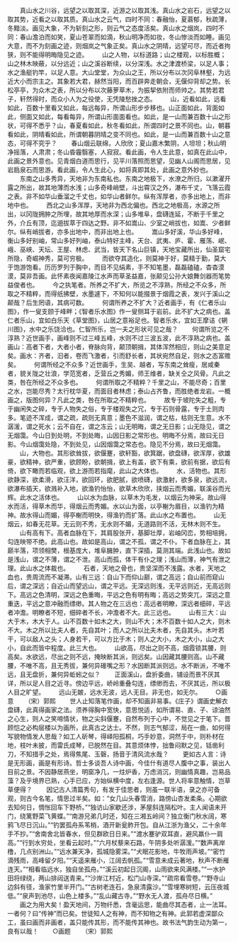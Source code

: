 <!-- { "loadSidebar": true } -->
　　真山水之川谷，远望之以取其深，近游之以取其浅。真山水之岩石，远望之以取其势，近看之以取其质。真山水之云气，四时不同：春融怡，夏蓊郁，秋疏薄，冬黯淡。画见大象，不为斩刻之形，则云气之态度活矣。真山水之烟岚，四时不同：春山澹泊而如笑，夏山苍翠而如滴，秋山明净而如妆，冬山惨淡而如睡。画见大意，而不为刻画之迹，则烟岚之气象正矣。真山水之阴晴，远望可尽，而近者拘狭，则不能得明晦隐见之迹。
　　山之人物，以标道路；山之楼观，以标胜概；山之林木映蔽，以分远近；山之溪谷断续，以分深浅。水之津渡桥梁，以足人事；水之渔艇钓竿，以足人意。大山堂堂，为众山之王，所以分布以次冈阜林壑，为远近大小而宗主之。其象若大君，赫然当阳，而百辟奔走朝会，无偃仰背却之势。长松亭亭，为众木之表，所以分布以次藤萝草木，为振挈依附而师帅之。其势若君子，轩然得时，而众小人为之役使，无凭陵愁挫之态。
　　山，近看如此，远看如此，百数十里看又如此，每远每异，所谓山形步步移也。山正面如此，背面如此，侧面又如此，每看每异，所谓山形面面看也。如此，是一山而兼百数十山之形状，可得不悉乎？山，春夏看如此，秋冬看如此，所谓四时之景不同也。山，朝暮看如此，阴晴看如此，所谓朝暮阴晴之变不同也。如此，是一山而兼百数十山之意态，可得不究乎？
　　春山烟云联绵，人欣欣；夏山嘉木繁阴，人坦坦；秋山明净摇落，人肃肃；冬山昏霾翳塞，人寂寂。看此画，令人生此意，如真在此山中，此画之景外意也。见青烟白道而思行，见平川落照而思望，见幽人山阁而思居，见岩扃泉石而思游。看此画，令人生此心，如将真即其处，此画之意外妙也。
　　东南之山多秀异，天地非为东南私也。东南之地极下，水潦之所归，以漱濯开露之所出，故其地薄而水浅；山多奇峰峭壁，斗出霄汉之外，瀑布千丈，飞落云霞之表。非不如华山垂溜之千丈也，如华山者鲜尔。纵有浑厚者，亦多出地上，而非地中也。
　　西北之山多浑厚，天地非为西北偏也。西北之地极高，水源之所出，以冈陇拥肿之所埋，故其地厚而水深；山多堆阜，盘礴连延，不断于千里之外，介丘有顶，迄逦拔萃于四达之野。非不如嵩山、少室之峭拔也，如嵩、少者鲜尔。纵有峭拔者，亦多出地中，而非出地上也。
　　嵩山多好溪，华山多好峰，衡山多好别岫，常山多好列岫，泰山特好主峰，天台、武夷、庐、霍、雁荡、岷、峨、巫峡、天坛、王屋、林虑、武当，皆天下名山巨镇，天地宝藏所出，仙圣窟宅所隐，奇崛神秀，莫可穷极。
　　而欲夺其造化，则莫神于好，莫精于勤，莫大于饱游饱看。历历罗列于胸中，而目不见绢素，手不知笔墨，磊磊磕磕，杳杳漠漠，莫非吾画。此怀素夜闻嘉陵江水声而草圣益嘉，张颠见公孙大娘舞剑器而笔势益俊者也。
　　今之执笔者。所养之不扩大，所览之不淳熟，所经之不众多，所取之不精粹，而得纸拂壁，水墨遽下，不知何以能掇景于烟霞之表，发兴于溪山之颠哉？后生罔语，其病可数。
　　何谓所养之不扩大？近者画手，有《仁者乐山图》，作一叟支颐于峰畔；《智者乐水图》作一叟侧耳于岩前。此不扩大之病也。盖仁者乐山，宜如白乐天《草堂图》，山居之意裕足也。智者乐水，宜如王摩诘《辋川图》，水中之乐饶洽也。仁智所乐，岂一夫之形状可见之哉？
　　何谓所览之不淳熟？近世画手，画峰则不过三峰五峰，水则不过三波五波，此不淳熟之病也。盖画山：高者下者，大者小者，脊脉向背，颠顶朝揖，其体浑然相应，则山之美意足矣。画水：齐者，汩者，卷而飞激者，引而舒长者，其状宛然自足，则水之态富赡矣。
　　何谓所经之不众多？近世画手，生吴、越者，写东南之耸瘦，居咸秦者，貌关陇之壮浪，学范宽者，乏营丘之秀媚，师王维者，缺关仝之风骨。凡此之类，咎在所经之不众多也。
　　何谓所取之不精粹？千里之山，不能尽奇；百里之水，岂能尽秀？太行枕华夏，而面目者林虑；泰山占齐鲁，而胜绝者龙岩。一概画之，版图何异？凡此之类，咎在所取之不精粹也。
　　故专于坡陀失之粗，专于幽闲失之碎，专于人物失之俗，专于楼观失之冗，专于石则骨露，专于土则肉多。笔迹不浑成，谓之疏，疏则无真意；墨色不滋润，谓之枯，枯则无生意。水不潺湲，谓之死水；云不自在，谓之冻云；山无明晦，谓之无日影；山无隐见，谓之无烟霭。今山日到处明，不到处晦，山因日影之常形也。明晦不分焉，故曰无日影。今山烟霭处隐，不到处见，山因烟霭之常态也。隐见不分焉，故曰无烟霭。
　　山，大物也。其形欲耸拔，欲偃蹇，欲轩豁，欲箕踞，欲盘礴，欲浑厚，欲雄豪，欲精神，欲严重，欲顾盼，欲朝揖，欲上有盖，欲下有乘，欲前有据，欲后有倚，欲下瞰而若临观，欲上游而若指麾，此山之大体也。
　　水，活物也。其形欲静深，欲柔滑，欲汪洋，欲回环，欲肥腻，欲喷礴，欲激射，欲多泉，欲远流，欲瀑布插天，欲溅补入地，欲渔钓怡怡，欲草木欣欣，挟烟云而秀媚，联溪谷而光辉。此水之活体也。
　　山以水为血脉，以草木为毛发，以烟云为神采。故山得水而活，得草木而华，得烟云而秀媚。水以山为面，以亭榭为眉目，以渔钓为精神。故水得山而媚，得亭榭而明快，得渔钓而扩落。此山水之布置也。
　　山无烟云，如春无花草。无云则不秀，无水则不媚，无道路则不活，无林木则不生。
　　山有高有下。高者血脉在下，其肩股张开，基脚壮厚，岩岫冈峦，势相培拥，勾连映带不绝。此高山也。故如是高山，谓之不孤，谓之不仆。下者血脉在上，其巅半落，项领相樊，根基庞大，堆阜臃肿，直下深插，莫测其端。此浅山也。故如是浅山，谓之不薄，谓之不泄。高山而孤，体干有仆之理；浅山而薄，神气有泄之理。此山水之体裁也。
　　石者，天地之骨也，贵坚深而不浅露。水者，天地之血也，贵周流而不凝滞。山有三远：自山下而仰山巅，谓之高远；自山前而窥山后，谓之深远；自近山而望远山，谓之平远。无深远则浅，无平远则近，无高远则下。高远之色清明，深远之色重晦，平远之色有明有晦；高远之势突兀，深远之意重迭，平远之意冲融而缥缈。其人物之在三远也：高远者明瞭，深远者细碎，平远者冲澹。明瞭者不短，细碎者不长，冲澹者不大。此三远也。
　　山有三大：山大于木，木大于人。山不百数十如木之大，则山不大；木不百数十如人之大，则木不大。木之所以比夫人者，先自其叶；而人之所以比夫木者，先自其头。木叶若干，可以敌人之头；人身若干，可以方比于木；则人之大小，木之大小，山之大小，自此而皆中程度。此三大也。
　　山欲高，尽出之则不高，烟霞锁其腰，则高矣。水欲远，尽出之则不远，掩映断其派，则远矣。山因藏其腰则高。山不藏腰，不唯不高，且无秀拔，兼何异碓嘴之形？水因断其派则远。水不断派，不唯不远，且无盘折，兼何异蚯蚓之似？
　　正面溪山，盘折委曲，铺设而景不厌其详，所以足人目之近寻。傍边平远，峤岭重叠勾连，缥缈而去，不厌其远，所以极人目之旷望。
　　远山无皴，远水无波，远人无目。非无也，如无尔。
　　○画意
　　（宋）郭熙
　　世人止知落笔作画，却不知画非易事。《庄子》谓画史解衣盘礴，此真得画家之法。须养得胸中宽快，意思悦适，如所谓易、直、子、谅油然之心生，则人之笑啼情状，物之尖斜偃蹇，自然布列于心中，不觉见之于笔下。晋顾恺之必构层楼以为画所，此真古之达士。不然，则志气郁涩，局在一曲，如何得写貌物情发人思哉？如工人斫琴，得峄阳孤桐，巧手妙意，洞然于中，则朴材在地，枝叶未披，而雷氏成琴，已脱然在目。其意烦体悖，拙鲁闷默之见，铦凿利刀，不知措手之处，焉得焦尾、玉磬，扬音于清风流水哉？
　　更如古人言：诗是无形画，画是有形诗。哲士多谈吾人诗中画，今佳什有道尽人腹中之事，装出人目前之景。不因静居燕坐，明窗净几，一炷炉香，万虑消沉，则幽情真趣，岂易品藻？及乎境界已熟，心手已应，方始纵横中度，左右逢源。世人将率意触情，岂草草便得？
　　因记古人清篇秀句，有发于佳思者，则虽一联半语，录之亦可备观，则古今名笔，情思过半矣。如：“女几山头春雪消，路傍山杏发柔条。心期欲去知何日，惆怅回车下野桥。”“独访山家歇还涉，茅屋斜连隔松叶。主人闻语未开门，绕篱野菜飞黄蝶。”“南游兄弟几时还，知在三湘五岭间？独立衡门秋水阔，寒鸦飞尽日沉山。”“钓罢孤舟系苇梢，酒开新瓮鲊开包。自从江浙为渔父，二十余年手不抄。”“舍南舍北皆春水，但见群欧日日来。”“渡水蹇驴双耳直，避风羸仆一肩高。”“行到水穷处，坐看云起时。”“六月杖藜来石路，午阴多处听潺湲。”“数声离岸橹，几点别洲山。”“远水兼天净，孤城隐雾深。”“犬眠花影地，牛牧雨声坡。”“密竹滴残雨，高峰留夕阳。”“天遥来雁小，江阔去帆孤。”“雪意未成云著地，秋声不断雁连天。”“相看临远水，独自坐孤舟。”“溪云初起日沉阁，山雨欲来风满楼。”“一水护田将绿绕，两山排闼送青来。”“沙岸江村近，松门山寺深。”“疏帘看雪卷。”“野寺山边斜有径，渔家竹里半开门。”“古树老连石，急泉清露沙。”“雪埋寒树短，云压夜城低。”“泉声到池尽，山色上楼多。”“乱山藏古寺。”“野水无人渡，孤舟尽日横。”
　　画之为用大矣！盈天地间，万物纤悉，含毫运思，能曲尽其态者，止一法耳。一者何？曰“传神”而已矣。世徒知人之有神，而不知物之有神。此郭若虚深鄙众工，虽曰画而非画者，盖只能传其形，而不能传其神也。故书法气韵生动为第一，良有以哉！
　　○画题
　　（宋）郭熙
